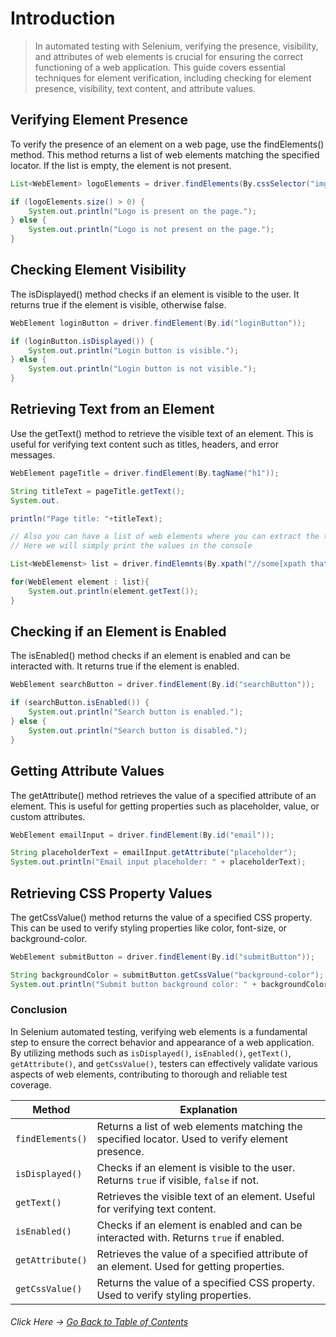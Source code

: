 # Introduction

> In automated testing with Selenium, verifying the presence, visibility, and attributes of web elements is crucial for ensuring the correct functioning of a web application. 
> This guide covers essential techniques for element verification, including checking for element presence, visibility, text content, and attribute values.

## Verifying Element Presence
To verify the presence of an element on a web page, use the findElements() method. This method returns a list of web elements matching the specified locator. If the list is empty, the element is not present.
```java
List<WebElement> logoElements = driver.findElements(By.cssSelector("img[src *= 'logo']"));

if (logoElements.size() > 0) {
    System.out.println("Logo is present on the page.");
} else {
    System.out.println("Logo is not present on the page.");
}
```

## Checking Element Visibility
The isDisplayed() method checks if an element is visible to the user. It returns true if the element is visible, otherwise false.
```java
WebElement loginButton = driver.findElement(By.id("loginButton"));

if (loginButton.isDisplayed()) {
    System.out.println("Login button is visible.");
} else {
    System.out.println("Login button is not visible.");
}
```

## Retrieving Text from an Element
Use the getText() method to retrieve the visible text of an element. This is useful for verifying text content such as titles, headers, and error messages.

```java
WebElement pageTitle = driver.findElement(By.tagName("h1"));

String titleText = pageTitle.getText();
System.out.

println("Page title: "+titleText);

// Also you can have a list of web elements where you can extract the text from each of them
// Here we will simply print the values in the console

List<WebElemenst> list = driver.findElemnts(By.xpath("//some[xpath that returns multiple elements]"));

for(WebElement element : list){
    System.out.println(element.getText());
}

```

## Checking if an Element is Enabled
The isEnabled() method checks if an element is enabled and can be interacted with. It returns true if the element is enabled.

```java
WebElement searchButton = driver.findElement(By.id("searchButton"));

if (searchButton.isEnabled()) {
    System.out.println("Search button is enabled.");
} else {
    System.out.println("Search button is disabled.");
}
```

## Getting Attribute Values
The getAttribute() method retrieves the value of a specified attribute of an element. This is useful for getting properties such as placeholder, value, or custom attributes.
```java
WebElement emailInput = driver.findElement(By.id("email"));

String placeholderText = emailInput.getAttribute("placeholder");
System.out.println("Email input placeholder: " + placeholderText);
```

## Retrieving CSS Property Values
The getCssValue() method returns the value of a specified CSS property. This can be used to verify styling properties like color, font-size, or background-color.
```java
WebElement submitButton = driver.findElement(By.id("submitButton"));

String backgroundColor = submitButton.getCssValue("background-color");
System.out.println("Submit button background color: " + backgroundColor);
```

### Conclusion
In Selenium automated testing, verifying web elements is a fundamental step to ensure the correct behavior and appearance of a web application. By utilizing methods such as `isDisplayed()`, `isEnabled()`, `getText()`, `getAttribute()`, and `getCssValue()`, testers can effectively validate various aspects of web elements, contributing to thorough and reliable test coverage.

| Method            | Explanation                                                                                         |
|-------------------|-----------------------------------------------------------------------------------------------------|
| `findElements()`  | Returns a list of web elements matching the specified locator. Used to verify element presence.     |
| `isDisplayed()`   | Checks if an element is visible to the user. Returns `true` if visible, `false` if not.             |
| `getText()`       | Retrieves the visible text of an element. Useful for verifying text content.                        |
| `isEnabled()`     | Checks if an element is enabled and can be interacted with. Returns `true` if enabled.              |
| `getAttribute()`  | Retrieves the value of a specified attribute of an element. Used for getting properties.            |
| `getCssValue()`   | Returns the value of a specified CSS property. Used to verify styling properties.                   |


###### Click Here &rarr; [Go Back to Table of Contents](../README.md)